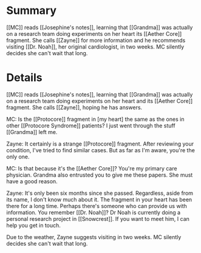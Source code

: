 # Summary
[[MC]] reads [[Josephine's notes]], learning that [[Grandma]] was actually on a research team doing experiments on her heart its [[Aether Core]] fragment. She calls [[Zayne]] for more information and he recommends visiting [[Dr. Noah]], her original cardiologist, in two weeks. MC silently decides she can't wait that long.


# Details

[[MC]] reads [[Josephine's notes]], learning that [[Grandma]] was actually on a research team doing experiments on her heart and its [[Aether Core]] fragment. She calls [[Zayne]], hoping he has answers.

MC: Is the [[Protocore]] fragment in [my heart] the same as the ones in other [[Protocore Syndrome]] patients? I just went through the stuff [[Grandma]] left me.

Zayne: It certainly is a strange [[Protocore]] fragment. After reviewing your condition, I've tried to find similar cases. But as far as I'm aware, you're the only one.

MC: Is that because it's the [[Aether Core]]? You're my primary care physician. Grandma also entrusted you to give me these papers. She must have a good reason.

Zayne: It's only been six months since she passed. Regardless, aside from its name, I don't know much about it. The fragment in your heart has been there for a long time. Perhaps there's someone who can provide us with information. You remember [[Dr. Noah]]? Dr Noah is currently doing a personal research project in [[Snowcrest]]. If you want to meet him, I can help you get in touch.

Due to the weather, Zayne suggests visiting in two weeks. MC silently decides she can't wait that long.
